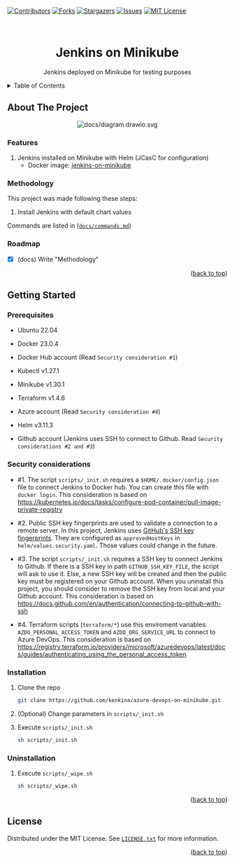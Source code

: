 <!-- Improved compatibility of back to top link: See: https://github.com/othneildrew/Best-README-Template/pull/73 -->
<a name="readme-top"></a>


<!-- PROJECT SHIELDS -->
<!--
*** I'm using markdown "reference style" links for readability.
*** Reference links are enclosed in brackets [ ] instead of parentheses ( ).
*** See the bottom of this document for the declaration of the reference variables
*** for contributors-url, forks-url, etc. This is an optional, concise syntax you may use.
*** https://www.markdownguide.org/basic-syntax/#reference-style-links
-->
[![Contributors][contributors-shield]][contributors-url]
[![Forks][forks-shield]][forks-url]
[![Stargazers][stars-shield]][stars-url]
[![Issues][issues-shield]][issues-url]
[![MIT License][license-shield]][license-url]



<!-- PROJECT LOGO -->
<br />
<div align="center">
  <h1 align="center">Jenkins on Minikube</h1>
  <p align="center">
    Jenkins deployed on Minikube for testing purposes
  </p>
</div>



<!-- TABLE OF CONTENTS -->
<details>
  <summary>Table of Contents</summary>
  <ol>
    <li>
      <a href="#about-the-project">About The Project</a>
      <ul>
        <li><a href="#features">Features</a></li>
        <li><a href="#methodology">Methodology</a></li>        
        <li><a href="#roadmap">Roadmap</a></li>
      </ul>
    </li>
    <li>
      <a href="#getting-started">Getting Started</a>
      <ul>
        <li><a href="#prerequisites">Prerequisites</a></li>
        <li><a href="#security-considerations">Security considerations</a></li>
        <li><a href="#installation">Installation</a></li>
        <li><a href="#uninstallation">Uninstallation</a></li>
      </ul>
    </li>
    <li><a href="#license">License</a></li>
  </ol>
</details>



<!-- ABOUT THE PROJECT -->
## About The Project

<p align="center">
  <img src="docs/diagram.drawio.svg" alt="docs/diagram.drawio.svg"/>
</p>



<!-- FEATURES -->
### Features

1. Jenkins installed on Minikube with Helm (JCasC for configuration)
    - Docker image: [jenkins-on-minikube](https://hub.docker.com/r/kenkina/jenkins-on-minikube)



<!-- METHODOLOGY -->
### Methodology

This project was made following these steps:

1. Install Jenkins with default chart values

Commands are listed in (<a href="docs/commands.md">`docs/commands.md`</a>)



<!-- ROADMAP -->
### Roadmap

- [x] (docs) Write "Methodology"

<p align="right">(<a href="#readme-top">back to top</a>)</p>



<!-- GETTING STARTED -->
## Getting Started



<!-- PREREQUISITES -->
### Prerequisites

* Ubuntu 22.04
* Docker 23.0.4
* Docker Hub account (Read `Security consideration #1`)
* Kubectl v1.27.1
* Minikube v1.30.1
* Terraform v1.4.6
* Azure account (Read `Security consideration #4`)

* Helm v3.11.3
* Github account (Jenkins uses SSH to connect to Github. Read `Security considerations #2 and #3`)



<!-- SECURITY CONSIDERATIONS -->
### Security considerations

* #1. The script `scripts/_init.sh` requires a `$HOME/.docker/config.json` file to connect Jenkins to Docker hub. You can create this file with `docker login`. This consideration is based on https://kubernetes.io/docs/tasks/configure-pod-container/pull-image-private-registry

* #2. Public SSH key fingerprints are used to validate a connection to a remote server. In this project, Jenkins uses [GitHub's SSH key fingerprints](https://docs.github.com/en/authentication/keeping-your-account-and-data-secure/githubs-ssh-key-fingerprints). They are configured as `approvedHostKeys` in `helm/values.security.yaml`. Those values could change in the future.

* #3. The script `scripts/_init.sh` requires a SSH key to connect Jenkins to Github. If there is a SSH key in path `GITHUB_SSH_KEY_FILE`, the script will ask to use it. Else, a new SSH key will be created and then the public key must be registered on your Github account. When you uninstall this project, you should consider to remove the SSH key from local and your Github account. This consideration is based on https://docs.github.com/en/authentication/connecting-to-github-with-ssh

* #4. Terraform scripts (`terraform/*`) use this enviroment variables: `AZDO_PERSONAL_ACCESS_TOKEN` and `AZDO_ORG_SERVICE_URL` to connect to Azure DevOps. This consideration is based on https://registry.terraform.io/providers/microsoft/azuredevops/latest/docs/guides/authenticating_using_the_personal_access_token



<!-- INSTALLATION -->
### Installation

1. Clone the repo
    ```sh
    git clone https://github.com/kenkina/azure-devops-on-minikube.git
    ```
2. (Optional) Change parameters in `scripts/_init.sh`

3. Execute `scripts/_init.sh`
   ```sh
   sh scripts/_init.sh
   ```



<!-- UNINSTALLATION -->
### Uninstallation

1. Execute `scripts/_wipe.sh`
   ```sh
   sh scripts/_wipe.sh
   ```

<p align="right">(<a href="#readme-top">back to top</a>)</p>



<!-- LICENSE -->
## License

Distributed under the MIT License. See <a href="LICENSE.txt">`LICENSE.txt`</a> for more information.

<p align="right">(<a href="#readme-top">back to top</a>)</p>






<!-- MARKDOWN LINKS & IMAGES -->
<!-- https://www.markdownguide.org/basic-syntax/#reference-style-links -->
[contributors-shield]: https://img.shields.io/github/contributors/kenkina/jenkins-on-minikube.svg?style=for-the-badge
[contributors-url]: https://github.com/kenkina/jenkins-on-minikube/graphs/contributors
[forks-shield]: https://img.shields.io/github/forks/kenkina/jenkins-on-minikube.svg?style=for-the-badge
[forks-url]: https://github.com/kenkina/jenkins-on-minikube/network/members
[stars-shield]: https://img.shields.io/github/stars/kenkina/jenkins-on-minikube.svg?style=for-the-badge
[stars-url]: https://github.com/kenkina/jenkins-on-minikube/stargazers
[issues-shield]: https://img.shields.io/github/issues/kenkina/jenkins-on-minikube.svg?style=for-the-badge
[issues-url]: https://github.com/kenkina/jenkins-on-minikube/issues
[license-shield]: https://img.shields.io/github/license/kenkina/jenkins-on-minikube.svg?style=for-the-badge
[license-url]: https://github.com/kenkina/jenkins-on-minikube/blob/master/LICENSE.txt
[linkedin-url]: https://hub.docker.com/r/kenkina/jenkins-on-minikube